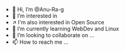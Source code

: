 - 👋 Hi, I’m @Anu-Ra-g
- 👀 I’m interested in
- ↗ I'm also interested in Open Source
- 🌱 I’m currently learning WebDev and Linux
- 💞️ I’m looking to collaborate on ...
- 📫 How to reach me ...

<!---
Anu-Ra-g/Anu-Ra-g is a ✨ special ✨ repository because its `README.md` (this file) appears on your GitHub profile.
You can click the Preview link to take a look at your changes.
--->
